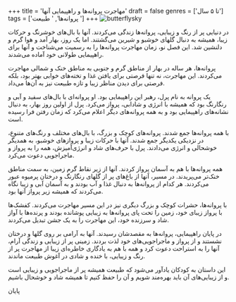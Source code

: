 +++
title = 'مهاجرت پروانه‌ها و راهپیمایی آنها'
draft = false
genres = ['تا ۵ سال']
tags = ['پروانه‌ها', ' طبیعت ']
+++
![butterflysky](/166.butterfliesSky.jpg)

در دنیایی پر از رنگ و زیبایی، پروانه‌ها زندگی می‌کردند. آنها با بال‌های خوشرنگ و حرکات زیبا، همیشه به دنبال گلهای خوشبو و شیرین می‌گشتند. اما یک روز، بهار آمد و هوا گرم و دلنشین شد. این فصل نو، زمان مهاجرت پروانه‌ها را به رسمیت می‌شناخت و آنها برای راهپیمایی طولانی خود آماده می‌شدند.

پروانه‌ها، هر ساله در بهار از مناطق گرم و جنوبی به مناطق خنک و شمالی مهاجرت می‌کردند. این مهاجرت، نه تنها فرصتی برای یافتن غذا و تخته‌های خوابی بهتر بود، بلکه فرصتی برای دیدن مناظر زیبا و تازه طبیعت نیز به آن‌ها می‌داد.

یک پروانه به نام پرل، رهبر این راهپیمایی بود. او پروانه‌ای با بال‌های سفید و آبی و رنگارنگ بود که همیشه با انرژی و شادابی، پرواز می‌کرد. پرل از اولین روز بهار، به دنبال نشانه‌های راهپیمایی بود و به همه پروانه‌های دیگر اعلام می‌کرد که زمان رفتن فرا رسیده است.

با همه پروانه‌ها جمع شدند. پروانه‌های کوچک و بزرگ، با بال‌های مختلف و رنگ‌های متنوع، در نزدیکی یکدیگر جمع شدند. آنها با حرکات زیبا و پروازهای خوشبو، به همدیگر خوشحالی و انرژی می‌دادند. پرل با حرف‌های شاد و انرژی‌آمیزش، همه را به پرواز و ماجراجویی دعوت می‌کرد.

همه پروانه‌ها با هم به آسمان پرواز کردند. آنها از زیر نقاط گرم زمین، به سمت مناطق خنک‌تر می‌پریدند. در مسیر، آنها از باغ‌های پر از گلهای رنگارنگ و درختان پرمیوه عبور می‌کردند. هر کدام از پروانه‌ها به دنبال غذا و آب بودند و به آسمان آبی و زیبا نگاه می‌کردند که همیشه زیر پرواز آنها بود.

با پروانه‌ها، حشرات کوچک و بزرگ دیگری نیز در این مسیر مهاجرت می‌کردند. کفشک‌ها با پرواز زیبای خود، زمین را تحت پای پروانه‌ها به زیبایی پوشانده بودند و پرنده‌ها با آواز شاد و سرزنده خود، این مهاجرت را به یک جشن تبدیل می‌کردند.

در پایان راهپیمایی، پروانه‌ها به مقصدشان رسیدند. آنها به آرامی بر روی گلها و درختان نشستند و از پرواز و ماجراجویی‌های خود لذت بردند. زمینی پر از زیبایی و زندگی آرام، آنها را به استراحت دعوت کرد و همه با هم به یادگاری خاطره‌ای زیبا از مهاجرت پر از رنگ و زیبایی، با خنده و شادی در آغوش طبیعت ماندند.

این داستان به کودکان یادآور می‌شود که طبیعت همیشه پر از ماجراجویی و زیبایی است و از زیبایی‌های آن باید بهره‌مند شویم و آن را حفظ کنیم تا همیشه شاد و خوشحال باشیم.

پایان
